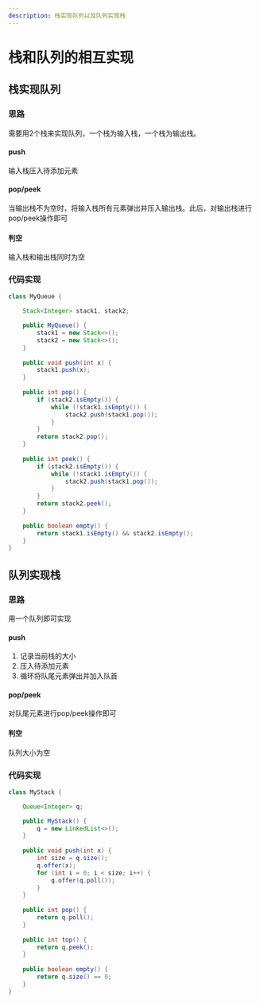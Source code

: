 ```yaml
---
description: 栈实现队列以及队列实现栈
---
```


# 栈和队列的相互实现

## 栈实现队列

### 思路

需要用2个栈来实现队列，一个栈为输入栈，一个栈为输出栈。

#### push

输入栈压入待添加元素

#### pop/peek

当输出栈不为空时，将输入栈所有元素弹出并压入输出栈。此后，对输出栈进行pop/peek操作即可

#### 判空

输入栈和输出栈同时为空

### 代码实现

```java
class MyQueue {

    Stack<Integer> stack1, stack2;

    public MyQueue() {
        stack1 = new Stack<>();
        stack2 = new Stack<>();
    }
    
    public void push(int x) {
        stack1.push(x);
    }
    
    public int pop() {
        if (stack2.isEmpty()) {
            while (!stack1.isEmpty()) {
                stack2.push(stack1.pop());
            }
        }
        return stack2.pop();
    }
    
    public int peek() {
        if (stack2.isEmpty()) {
            while (!stack1.isEmpty()) {
                stack2.push(stack1.pop());
            }
        }
        return stack2.peek();
    }
    
    public boolean empty() {
        return stack1.isEmpty() && stack2.isEmpty();
    }
}
```

## 队列实现栈

### 思路

用一个队列即可实现

#### push

1. 记录当前栈的大小
2. 压入待添加元素
3. 循环将队尾元素弹出并加入队首

#### pop/peek

对队尾元素进行pop/peek操作即可

#### 判空

队列大小为空

### 代码实现

```java
class MyStack {

    Queue<Integer> q;

    public MyStack() {
        q = new LinkedList<>();
    }
    
    public void push(int x) {
        int size = q.size();
        q.offer(x);
        for (int i = 0; i < size; i++) {
            q.offer(q.poll());
        }
    }
    
    public int pop() {
        return q.poll();
    }
    
    public int top() {
        return q.peek();
    }
    
    public boolean empty() {
        return q.size() == 0;
    }
}
```

